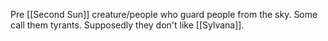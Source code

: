 Pre [[Second Sun]] creature/people who guard people from the sky. Some call them tyrants. 
Supposedly they don't like [[Sylvana]].
